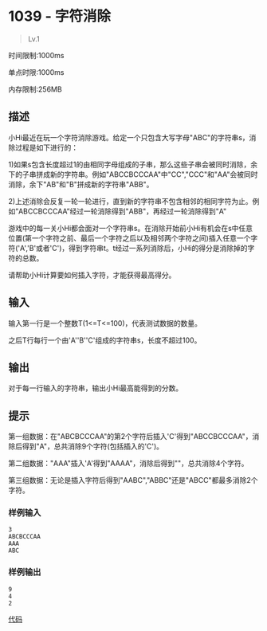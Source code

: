 # 1039 - 字符消除
>Lv.1

时间限制:1000ms

单点时限:1000ms

内存限制:256MB

## 描述

小Hi最近在玩一个字符消除游戏。给定一个只包含大写字母"ABC"的字符串s，消除过程是如下进行的：



1)如果s包含长度超过1的由相同字母组成的子串，那么这些子串会被同时消除，余下的子串拼成新的字符串。例如"ABCCBCCCAA"中"CC","CCC"和"AA"会被同时消除，余下"AB"和"B"拼成新的字符串"ABB"。

2)上述消除会反复一轮一轮进行，直到新的字符串不包含相邻的相同字符为止。例如”ABCCBCCCAA”经过一轮消除得到"ABB"，再经过一轮消除得到"A"



游戏中的每一关小Hi都会面对一个字符串s。在消除开始前小Hi有机会在s中任意位置(第一个字符之前、最后一个字符之后以及相邻两个字符之间)插入任意一个字符('A','B'或者'C')，得到字符串t。t经过一系列消除后，小Hi的得分是消除掉的字符的总数。



请帮助小Hi计算要如何插入字符，才能获得最高得分。

## 输入

输入第一行是一个整数T(1<=T<=100)，代表测试数据的数量。

之后T行每行一个由'A''B''C'组成的字符串s，长度不超过100。

## 输出

对于每一行输入的字符串，输出小Hi最高能得到的分数。

## 提示

第一组数据：在"ABCBCCCAA"的第2个字符后插入'C'得到"ABCCBCCCAA"，消除后得到"A"，总共消除9个字符(包括插入的'C')。

第二组数据："AAA"插入'A'得到"AAAA"，消除后得到""，总共消除4个字符。

第三组数据：无论是插入字符后得到"AABC","ABBC"还是"ABCC"都最多消除2个字符。

### 样例输入

    3
    ABCBCCCAA
    AAA
    ABC
    
### 样例输出

    9
    4
    2
    
[代码](./Main.java)